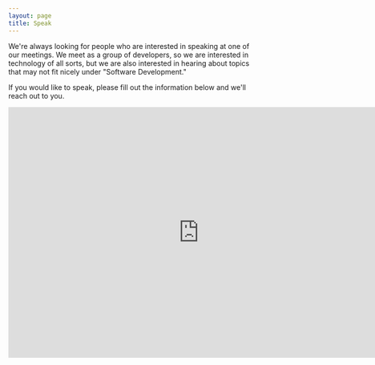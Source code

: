 ```yaml
---
layout: page
title: Speak
---
```


We're always looking for people who are interested in speaking at one of our meetings. We meet as a group of developers, so we are interested in technology of all sorts, but we are also interested in hearing about topics that may not fit nicely under "Software Development."

If you would like to speak, please fill out the information below and we'll reach out to you.

<iframe src="https://docs.google.com/forms/d/e/1FAIpQLSfQd1LJZWe4ntXicL1NMPYYk0YhKwZdbO5DgT0QgCh20P55yw/viewform?embedded=true" width="760" height="500" frameborder="0" marginheight="0" marginwidth="0">Loading...</iframe>
